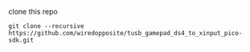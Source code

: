 
clone this repo
```
git clone --recursive https://github.com/wiredopposite/tusb_gamepad_ds4_to_xinput_pico-sdk.git
```